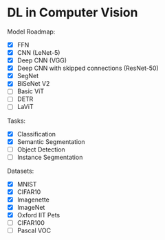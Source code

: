 # DL in Computer Vision

Model Roadmap:

- [X] FFN
- [X] CNN (LeNet-5)
- [X] Deep CNN (VGG)
- [X] Deep CNN with skipped connections (ResNet-50)
- [X] SegNet
- [X] BiSeNet V2
- [ ] Basic ViT
- [ ] DETR
- [ ] LaViT

Tasks:

- [X] Classification
- [X] Semantic Segmentation
- [ ] Object Detection
- [ ] Instance Segmentation

Datasets:

- [X] MNIST
- [X] CIFAR10
- [X] Imagenette
- [X] ImageNet
- [X] Oxford IIT Pets
- [ ] CIFAR100
- [ ] Pascal VOC

